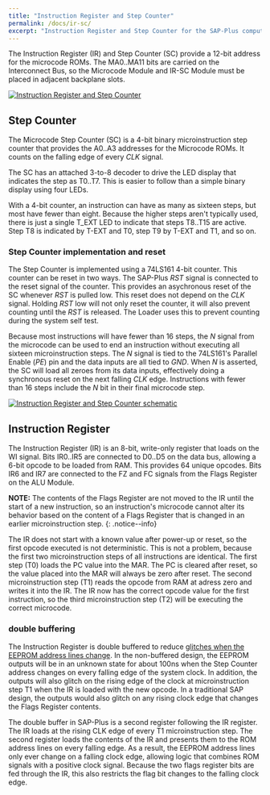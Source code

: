 ```yaml
---
title: "Instruction Register and Step Counter"
permalink: /docs/ir-sc/
excerpt: "Instruction Register and Step Counter for the SAP-Plus computer"
---
```


The Instruction Register (IR) and Step Counter (SC) provide a 12-bit address for the microcode ROMs.  The MA0..MA11 bits are carried on the Interconnect Bus, so the Microcode Module and IR-SC Module must be placed in adjacent backplane slots.

[![Instruction Register and Step Counter](../../assets/images/ir-sc-module-small.png "Instruction Register and Step Counter")](../../assets/images/ir-sc-module.png)

## Step Counter

The Microcode Step Counter (SC) is a 4-bit binary microinstruction step counter that provides the A0..A3 addresses for the Microcode ROMs.  It counts on the falling edge of every _CLK_ signal.

The SC has an attached 3-to-8 decoder to drive the LED display that indicates the step as T0..T7.  This is easier to follow than a simple binary display using four LEDs.

With a 4-bit counter, an instruction can have as many as sixteen steps, but most have fewer than eight.  Because the higher steps aren't typically used, there is just a single T_EXT LED to indicate that steps T8..T15 are active.  Step T8 is indicated by T-EXT and T0, step T9 by T-EXT and T1, and so on.

### Step Counter implementation and reset

The Step Counter is implemented using a 74LS161 4-bit counter.  This counter can be reset in two ways.  The SAP-Plus _RST_ signal is connected to the reset signal of the counter.  This provides an asychronous reset of the SC whenever _RST_ is pulled low.  This reset does not depend on the _CLK_ signal.  Holding _RST_ low will not only reset the counter, it will also prevent counting until the _RST_ is released.  The Loader uses this to prevent counting during the system self test.

Because most instructions will have fewer than 16 steps, the _N_ signal from the microcode can be used to end an instruction without executing all sixteen microinstruction steps.  The _N_ signal is tied to the 74LS161's Parallel Enable (_PE_) pin and the data inputs are all tied to _GND_.  When _N_ is asserted, the SC will load all zeroes from its data inputs, effectively doing a synchronous reset on the next falling _CLK_ edge.  Instructions with fewer than 16 steps include the _N_ bit in their final microcode step.

[![Instruction Register and Step Counter schematic](../../assets/images/ir-sc-schematic-small.png "Instruction Register and Step Counter schematic")](../../assets/images/ir-sc-schematic.png)

## Instruction Register

The Instruction Register (IR) is an 8-bit, write-only register that loads on the WI signal.  Bits IR0..IR5 are connected to D0..D5 on the data bus, allowing a 6-bit opcode to be loaded from RAM.  This provides 64 unique opcodes.  Bits IR6 and IR7 are connected to the FZ and FC signals from the Flags Register on the ALU Module.  

**NOTE:** The contents of the Flags Register are not moved to the IR until the start of a new instruction, so an instruction's microcode cannot alter its behavior based on the content of a Flags Register that is changed in an earlier microinstruction step.
{: .notice--info}

The IR does not start with a known value after power-up or reset, so the first opcode executed is not deterministic.  This is not a problem, because the first two microinstruction steps of all instructions are identical.  The first step (T0) loads the PC value into the MAR.  The PC is cleared after reset, so the value placed into the MAR will always be zero after reset.  The second microinstruction step (T1) reads the opcode from RAM at adress zero and writes it into the IR.  The IR now has the correct opcode value for the first instruction, so the third microinstruction step (T2) will be executing the correct microcode.

### double buffering

The Instruction Register is double buffered to reduce [glitches when the EEPROM address lines change](../eeprom-glitch/).  In the non-buffered design, the EEPROM outputs will be in an unknown state for about 100ns when the Step Counter address changes on every falling edge of the system clock.  In addition, the outputs will also glitch on the rising edge of the clock at microinstruction step T1 when the IR is loaded with the new opcode.  In a traditional SAP design, the outputs would also glitch on any rising clock edge that changes the Flags Register contents.

The double buffer in SAP-Plus is a second register following the IR register.  The IR loads at the rising CLK edge of every T1 microinstruction step.  The second register loads the contents of the IR and presents them to the ROM address lines on every falling edge.  As a result, the EEPROM address lines only ever change on a falling clock edge, allowing logic that combines ROM signals with a positive clock signal.  Because the two flags register bits are fed through the IR, this also restricts the flag bit changes to the falling clock edge.
